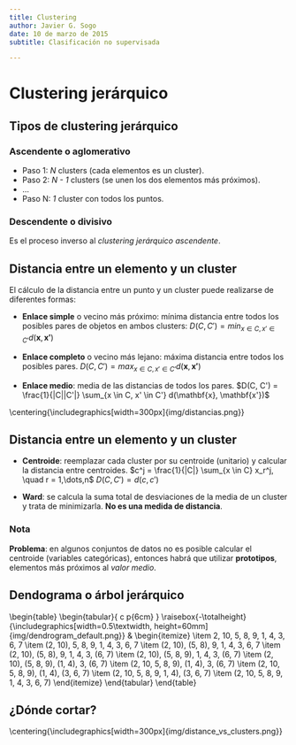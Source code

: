 ```yaml
---
title: Clustering
author: Javier G. Sogo
date: 10 de marzo de 2015
subtitle: Clasificación no supervisada

---
```


# Clustering jerárquico

## Tipos de clustering jerárquico

### Ascendente o aglomerativo
 * Paso 1: _N_ clusters (cada elementos es un cluster).
 * Paso 2: _N - 1_ clusters (se unen los dos elementos más próximos).
 * $\dots$
 * Paso N: _1_ cluster con todos los puntos.

### Descendente o divisivo
Es el proceso inverso al *clustering jerárquico ascendente*.


## Distancia entre un elemento y un cluster
El cálculo de la distancia entre un punto y un cluster puede realizarse de diferentes formas:

 * **Enlace simple** o vecino más próximo: mínima distancia entre todos los posibles pares de objetos en ambos clusters:
   $D(C, C') = min_{x \in C, x' \in C'} d(\mathbf{x},\mathbf{x'})$

 * **Enlace completo** o vecino más lejano: máxima distancia entre todos los posibles pares.
   $D(C, C') = max_{x \in C, x' \in C'} d(\mathbf{x},\mathbf{x'})$

 * **Enlace medio**: media de las distancias de todos los pares.
   $D(C, C') = \frac{1}{|C||C'|} \sum_{x \in C, x' \in C'} d(\mathbf{x}, \mathbf{x'})$

\centering{\includegraphics[width=300px]{img/distancias.png}}


## Distancia entre un elemento y un cluster
 * **Centroide**: reemplazar cada cluster por su centroide (unitario) y calcular la distancia entre centroides.
   $c^j = \frac{1}{|C|} \sum_{x \in C} x_r^j, \quad r = 1,\dots,n$
   $D(C, C') = d(c, c')$

 * **Ward**: se calcula la suma total de desviaciones de la media de un cluster y trata de minimizarla.
   **No es una medida de distancia**.

### Nota
**Problema**: en algunos conjuntos de datos no es posible calcular el centroide (variables categóricas), entonces habrá que
utilizar **prototipos**, elementos más próximos al *valor medio*.

## Dendograma o árbol jerárquico

\begin{table}
    \begin{tabular}{ c  p{6cm}  }
        \raisebox{-\totalheight}{\includegraphics[width=0.5\textwidth, height=60mm]{img/dendrogram_default.png}}
        &
        \begin{itemize}
            \item 2, 10, 5, 8, 9, 1, 4, 3, 6, 7
            \item (2, 10), 5, 8, 9, 1, 4, 3, 6, 7
            \item (2, 10), (5, 8), 9, 1, 4, 3, 6, 7
            \item (2, 10), (5, 8), 9, 1, 4, 3, (6, 7)
            \item (2, 10), (5, 8, 9), 1, 4, 3, (6, 7)
            \item (2, 10), (5, 8, 9), (1, 4), 3, (6, 7)
            \item (2, 10, 5, 8, 9), (1, 4), 3, (6, 7)
            \item (2, 10, 5, 8, 9), (1, 4), (3, 6, 7)
            \item (2, 10, 5, 8, 9, 1, 4), (3, 6, 7)
            \item (2, 10, 5, 8, 9, 1, 4, 3, 6, 7)
        \end{itemize}
    \end{tabular}
\end{table}

## ¿Dónde cortar?

\centering{\includegraphics[width=300px]{img/distance_vs_clusters.png}}
